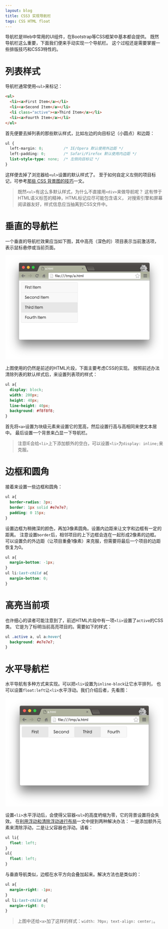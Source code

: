 ```yaml
---
layout: blog
title: CSS3 实现导航栏
tags: CSS HTML float
---
```


导航栏是Web中常用的UI组件，在Bootstrap等CSS框架中基本都会提供。
既然导航栏这么重要，下面我们便来手动实现一个导航栏。
这个过程还是需要掌握一些排版技巧和CSS3特性的。

# 列表样式

导航栏通常使用`<ul>`来标记：

``` html
<ul>
  <li><a>First Item</a></li>
  <li><a>Second Item</a></li>
  <li class="active"><a>Third Item</a></li>
  <li><a>Fourth Item</a></li>
</ul>
```

首先便要去掉列表的那些默认样式，比如左边的向目标记（小圆点）和边距：

```css
ul {
  left-margin: 0;         /* IE/Opera 默认使用外边距 */
  left-padding: 0;        /* Safari/Firefox 默认使用内边距 */
  list-style-type: none;  /* 左侧向目标记 */
}
```

这样便去掉了浏览器给`<ul>`设置的默认样式了。
至于如何自定义左侧的项目标记，可参考[那些 CSS 背景图的技巧][bg-img]一文。

<!--more-->

> 既然`<ul>`有这么多默认样式，为什么不直接用`<div>`来做导航呢？
> 这有悖于HTML语义标签的精神，HTML标记应尽可能包含语义，
> 对搜索引擎和屏幕阅读器友好，样式信息应当抽离到CSS文件中。

# 垂直的导航栏

一个垂直的导航栏效果应当如下图，其中高亮（深色的）项目表示当前激活项，
表示鼠标悬停或当前页面。

![vertical navbar][vertical]

上图使用的仍然是前述的HTML片段，下面主要考虑CSS的实现。
按照前述办法清除列表的默认样式后，来设置列表项的样式：

```css
ul a{
  display: block;
  width: 200px;
  height: 40px;
  line-height: 40px;
  background: #f8f8f8;
}
```

首先将`<a>`设置为块级元素来设置它的宽高，然后设置行高与高相同来使文本居中。
最后设置一个背景来凸显一下导航栏。

> 注意IE会给`<li>`上下添加额外的空白，可以设置`<li>`为`display: inline;`来克服。

# 边框和圆角

接着来设置一些边框和圆角：

```css
ul a{
  border-radius: 3px;
  border: 1px solid #e7e7e7;
  padding: 0 15px;
}
```

设置边框为稍微深的颜色，再加3像素圆角。设置内边距来让文字和边框有一定的距离。
注意设置`border`后，相邻项目的上下边框会连在一起形成2像素的边框。
可以设置负的外边距（让项目重叠1像素）来克服，但需要将最后一个项目的边距恢复为0。

```css
ul a{
  margin-bottom: -1px;
}
ul li:last-child a{
  margin-bottom: 0;
}
```

# 高亮当前项

也许细心的读者可能注意到了，前述HTML片段中有一项`<li>`设置了`active`的CSS类。
它是为了标明当前高亮项目的。需要如下的样式：

```css
ul .active a, ul a:hover{
  background: #e7e7e7;
}
```

# 水平导航栏

水平导航有多种方式来实现。可以把`<li>`设置为`inline-block`让它水平排列，
也可以设置`float:left`让`<li>`水平浮动。我们介绍后者，先看图：

![horizontal navbar][horizontal]

设置`<li>`水平浮动后，会使得父容器`<ul>`的高度坍缩为零，它的背景设置将会失效。
在[利用浮动和清除浮动进行布局][floating]一文中提到两种解决办法：
一是添加额外元素来清除浮动，二是让父容器也浮动。请看：

```css
ul li{
  float: left;
}
ul{
  float: left;
}
```

与垂直导航类似，边框在水平方向会叠加起来。解决方法也是类似的：

```css
ul a{
  margin-right: -1px;
}
ul li:last-child a{
  margin-right: 0;
}
```

> 上图中还给`<a>`加了这样的样式：`width: 70px; text-align: center;`。

[bg-img]: /2016/02/27/background-image.html
[vertical]: /assets/img/blog/css/vertical-navbar@2x.png
[horizontal]: /assets/img/blog/css/horizontal-navbar@2x.png
[floating]: /2016/01/28/css-floating.html
